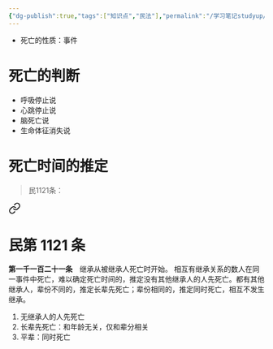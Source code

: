 ```yaml
---
{"dg-publish":true,"tags":["知识点","民法"],"permalink":"/学习笔记studyup/民法总论/生理死亡/","dgPassFrontmatter":true,"created":"2024-11-01T18:58:02.880+08:00","updated":"2024-11-01T18:59:04.022+08:00"}
---
```


- 死亡的性质：事件
# 死亡的判断 
- 呼吸停止说
- 心跳停止说
- 脑死亡说
- 生命体征消失说
# 死亡时间的推定 
> 民1121条：
<div class="transclusion internal-embed is-loaded"><a class="markdown-embed-link" href="////#t1121" aria-label="Open link"><svg xmlns="http://www.w3.org/2000/svg" width="24" height="24" viewBox="0 0 24 24" fill="none" stroke="currentColor" stroke-width="2" stroke-linecap="round" stroke-linejoin="round" class="svg-icon lucide-link"><path d="M10 13a5 5 0 0 0 7.54.54l3-3a5 5 0 0 0-7.07-7.07l-1.72 1.71"></path><path d="M14 11a5 5 0 0 0-7.54-.54l-3 3a5 5 0 0 0 7.07 7.07l1.71-1.71"></path></svg></a><div class="markdown-embed">

<div class="markdown-embed-title">

# 民第 1121 条

</div>


**第一千一百二十一条**　继承从被继承人死亡时开始。
相互有继承关系的数人在同一事件中死亡，难以确定死亡时间的，推定没有其他继承人的人先死亡。都有其他继承人，辈份不同的，推定长辈先死亡；辈份相同的，推定同时死亡，相互不发生继承。 

</div></div>


1. 无继承人的人先死亡 
2. 长辈先死亡：和年龄无关，仅和辈分相关 
3. 平辈：同时死亡
